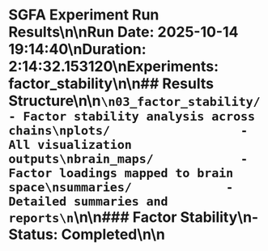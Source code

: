 # SGFA Experiment Run Results\n\n**Run Date:** 2025-10-14 19:14:40\n**Duration:** 2:14:32.153120\n**Experiments:** factor_stability\n\n## Results Structure\n\n```\n03_factor_stability/        - Factor stability analysis across chains\nplots/                  - All visualization outputs\nbrain_maps/            - Factor loadings mapped to brain space\nsummaries/             - Detailed summaries and reports\n```\n\n### Factor Stability\n- Status: Completed\n\n